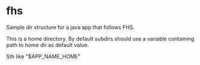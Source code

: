 # fhs

Sample dir structure for a java app that follows FHS.

This is a home directory. By default subdirs should use a variable containing path to home dir as default value.

Sth like "$APP_NAME_HOME"
